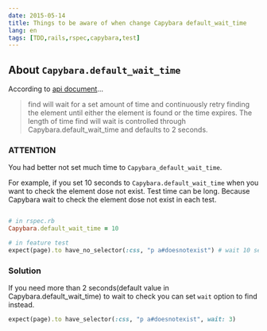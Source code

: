 ```yaml
---
date: 2015-05-14
title: Things to be aware of when change Capybara default_wait_time
lang: en
tags: [TDD,rails,rspec,capybara,test]
---
```


## About `Capybara.default_wait_time`

According to [api document](http://www.rubydoc.info/github/jnicklas/capybara/Capybara/Node/Finders#find-instance_method)...

> find will wait for a set amount of time and continuously retry finding the element until either the element is found or the time expires.
> The length of time find will wait is controlled through Capybara.default_wait_time and defaults to 2 seconds.


### ATTENTION

You had better not set much time to `Capybara_default_wait_time`.

For example, if you set 10 seconds to `Capybara.default_wait_time` when you want to check the element dose not exist.
Test time can be long. Because Capybara wait to check the element dose not exist in each test.

```ruby

# in rspec.rb
Capybara.default_wait_time = 10

# in feature test
expect(page).to have_no_selector(:css, "p a#doesnotexist") # wait 10 seconds
```


### Solution

If you need more than 2 seconds(default value in Capybara.default_wait_time) to wait to check you can set `wait` option to find instead.

```ruby
expect(page).to have_selector(:css, "p a#doesnotexist", wait: 3) 
```



